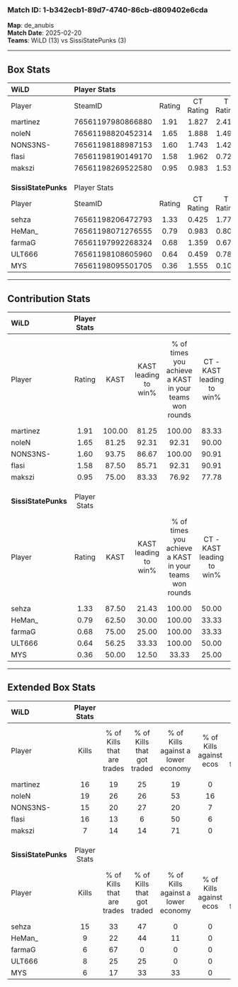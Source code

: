 ### Match ID: 1-b342ecb1-89d7-4740-86cb-d809402e6cda  
**Map**: de_anubis  
**Match Date**: 2025-02-20  
**Teams**: WiLD (13) vs SissiStatePunks (3)  

---  

## Box Stats  

| **WiLD**            | Player Stats      |        |           |          |        |       |       |         |        |      |     |
| :- | :- | :-: | :-: | :-: | :-: | :-: | :-: | :-: | :-: | :-: | :-: |
| Player              | SteamID           | Rating | CT Rating | T Rating |  KAST  |  ADR  | Kills | Assists | Deaths | K/D  | HS% |
| martinez            | 76561197980866880 |  1.91  |   1.827   |  2.417   | 100.00 | 125.7 |  16   |    8    |   6    | 2.67 | 50  |
| noleN               | 76561198820452314 |  1.65  |   1.888   |  1.492   | 81.25  | 90.0  |  19   |    3    |   10   | 1.90 | 36  |
| NONS3NS-            | 76561198188987153 |  1.60  |   1.743   |  1.421   | 93.75  | 84.1  |  15   |    6    |   8    | 1.88 | 40  |
| flasi               | 76561198190149170 |  1.58  |   1.962   |  0.721   | 87.50  | 89.4  |  16   |    4    |   9    | 1.78 | 25  |
| makszi              | 76561198269522580 |  0.95  |   0.983   |  1.537   | 75.00  | 83.0  |   7   |   11    |   11   | 0.64 | 42  |
|                     |                   |        |           |          |        |       |       |         |        |      |     |
|                     |                   |        |           |          |        |       |       |         |        |      |     |
|                     |                   |        |           |          |        |       |       |         |        |      |     |
| **SissiStatePunks** | Player Stats      |        |           |          |        |       |       |         |        |      |     |
| Player              | SteamID           | Rating | CT Rating | T Rating |  KAST  |  ADR  | Kills | Assists | Deaths | K/D  | HS% |
| sehza               | 76561198206472793 |  1.33  |   0.425   |  1.773   | 87.50  | 97.3  |  15   |    2    |   15   | 1.00 | 60  |
| HeMan_              | 76561198071276555 |  0.79  |   0.983   |  0.808   | 62.50  | 63.1  |   9   |    2    |   13   | 0.69 | 66  |
| farmaG              | 76561197992268324 |  0.68  |   1.359   |  0.678   | 75.00  | 48.8  |   6   |    4    |   13   | 0.46 | 66  |
| ULT666              | 76561198108605960 |  0.64  |   0.459   |  0.787   | 56.25  | 79.5  |   8   |    2    |   16   | 0.50 | 75  |
| MYS                 | 76561198095501705 |  0.36  |   1.555   |  0.105   | 50.00  | 42.1  |   6   |    2    |   16   | 0.38 | 66  |
---  

## Contribution Stats  

| **WiLD**            | Player Stats |        |                      |                                                        |                           |                                                             |                          |                                                            |
| :- | :-: | :-: | :-: | :-: | :-: | :-: | :-: | :-: |
| Player              |    Rating    |  KAST  | KAST leading to win% | % of times you achieve a KAST in your teams won rounds | CT - KAST leading to win% | CT - % of times you achieve a KAST in your teams won rounds | T - KAST leading to win% | T - % of times you achieve a KAST in your teams won rounds |
| martinez            |     1.91     | 100.00 |        81.25         |                         100.00                         |           83.33           |                           100.00                            |          75.00           |                           100.00                           |
| noleN               |     1.65     | 81.25  |        92.31         |                         92.31                          |           90.00           |                            90.00                            |          100.00          |                           100.00                           |
| NONS3NS-            |     1.60     | 93.75  |        86.67         |                         100.00                         |           90.91           |                           100.00                            |          75.00           |                           100.00                           |
| flasi               |     1.58     | 87.50  |        85.71         |                         92.31                          |           90.91           |                           100.00                            |          66.67           |                           66.67                            |
| makszi              |     0.95     | 75.00  |        83.33         |                         76.92                          |           77.78           |                            70.00                            |          100.00          |                           100.00                           |
|                     |              |        |                      |                                                        |                           |                                                             |                          |                                                            |
|                     |              |        |                      |                                                        |                           |                                                             |                          |                                                            |
|                     |              |        |                      |                                                        |                           |                                                             |                          |                                                            |
| **SissiStatePunks** | Player Stats |        |                      |                                                        |                           |                                                             |                          |                                                            |
| Player              |    Rating    |  KAST  | KAST leading to win% | % of times you achieve a KAST in your teams won rounds | CT - KAST leading to win% | CT - % of times you achieve a KAST in your teams won rounds | T - KAST leading to win% | T - % of times you achieve a KAST in your teams won rounds |
| sehza               |     1.33     | 87.50  |        21.43         |                         100.00                         |           50.00           |                           100.00                            |          16.67           |                           100.00                           |
| HeMan_              |     0.79     | 62.50  |        30.00         |                         100.00                         |           33.33           |                           100.00                            |          28.57           |                           100.00                           |
| farmaG              |     0.68     | 75.00  |        25.00         |                         100.00                         |           33.33           |                           100.00                            |          22.22           |                           100.00                           |
| ULT666              |     0.64     | 56.25  |        33.33         |                         100.00                         |           50.00           |                           100.00                            |          28.57           |                           100.00                           |
| MYS                 |     0.36     | 50.00  |        12.50         |                         33.33                          |           25.00           |                           100.00                            |           0.00           |                            0.00                            |
---  

## Extended Box Stats  

| **WiLD**            | Player Stats |                            |                            |                                    |                         |                              |                                 |        |                             |                                     |                          |                               |                            |
| :- | :-: | :-: | :-: | :-: | :-: | :-: | :-: | :-: | :-: | :-: | :-: | :-: | :-: |
| Player              |    Kills     | % of Kills that are trades | % of Kills that got traded | % of Kills against a lower economy | % of Kills against ecos | % of Kills that are flawless | % of Kills that are close duels | Deaths | % of Deaths that get traded | % of Deaths against a lower economy | % of Deaths against ecos | % of Deaths that are flawless | % of Deaths that are close |
| martinez            |      16      |             19             |             25             |                 19                 |            0            |              56              |                0                |   6    |             33              |                 50                  |            0             |              50               |             0              |
| noleN               |      19      |             26             |             26             |                 53                 |           16            |              58              |               11                |   10   |             40              |                 20                  |            0             |              70               |             0              |
| NONS3NS-            |      15      |             20             |             27             |                 20                 |            7            |              53              |                0                |   8    |             25              |                 38                  |            13            |              50               |             25             |
| flasi               |      16      |             13             |             6              |                 50                 |            6            |              56              |                6                |   9    |             22              |                 11                  |            0             |              89               |             0              |
| makszi              |      7       |             14             |             14             |                 71                 |            0            |              71              |               14                |   11   |             45              |                 18                  |            0             |              36               |             36             |
|                     |              |                            |                            |                                    |                         |                              |                                 |        |                             |                                     |                          |                               |                            |
|                     |              |                            |                            |                                    |                         |                              |                                 |        |                             |                                     |                          |                               |                            |
|                     |              |                            |                            |                                    |                         |                              |                                 |        |                             |                                     |                          |                               |                            |
| **SissiStatePunks** | Player Stats |                            |                            |                                    |                         |                              |                                 |        |                             |                                     |                          |                               |                            |
| Player              |    Kills     | % of Kills that are trades | % of Kills that got traded | % of Kills against a lower economy | % of Kills against ecos | % of Kills that are flawless | % of Kills that are close duels | Deaths | % of Deaths that get traded | % of Deaths against a lower economy | % of Deaths against ecos | % of Deaths that are flawless | % of Deaths that are close |
| sehza               |      15      |             33             |             47             |                 0                  |            0            |              73              |               20                |   15   |             20              |                  7                  |            0             |              73               |             7              |
| HeMan_              |      9       |             22             |             44             |                 11                 |            0            |              67              |               11                |   13   |             15              |                  8                  |            0             |              62               |             0              |
| farmaG              |      6       |             67             |             0              |                 0                  |            0            |              50              |               17                |   13   |             38              |                  8                  |            0             |              54               |             8              |
| ULT666              |      8       |             25             |             25             |                 0                  |            0            |              25              |               13                |   16   |             13              |                  6                  |            0             |              44               |             13             |
| MYS                 |      6       |             17             |             33             |                 33                 |            0            |              67              |                0                |   16   |             19              |                  6                  |            0             |              56               |             0              |
